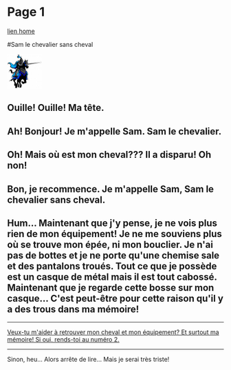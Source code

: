 # Page 1

[lien home](/)


#Sam le chevalier sans cheval

<img src="/images/chevalier.png"  height="80" width="80"> 

## Ouille! Ouille! Ma tête.
## Ah! Bonjour! Je m'appelle Sam. Sam le chevalier.
## Oh! Mais où est mon cheval??? Il a disparu! Oh non!
## Bon, je recommence. Je m'appelle Sam, Sam le chevalier sans cheval.
## Hum... Maintenant que j'y pense, je ne vois plus rien de mon équipement! Je ne me souviens plus où se trouve mon épée, ni mon bouclier. Je n'ai pas de bottes et je ne porte qu'une chemise sale et des pantalons troués. Tout ce que je possède est un casque de métal mais il est tout cabossé. Maintenant que je regarde cette bosse sur mon casque... C'est peut-être pour cette raison qu'il y a des trous dans ma mémoire!

<hr><a  href="/2.md">Veux-tu m'aider à retrouver mon cheval et mon équipement? Et surtout ma mémoire! Si oui, rends-toi au numéro 2.</a>
<hr>Sinon, heu... Alors arrête de lire... Mais je serai très triste! 

